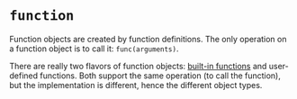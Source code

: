 # `function`

Function objects are created by function definitions. The only operation on a function object is to call it: `func(arguments)`.

There are really two flavors of function objects: [built-in functions](/built-in-functions/) and user-defined functions. Both support the same operation (to call the function), but the implementation is different, hence the different object types.
